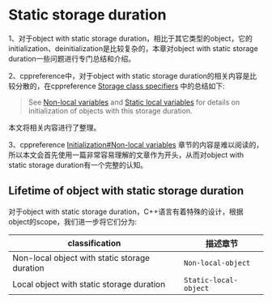 # Static storage duration

1、对于object with static storage duration，相比于其它类型的object，它的initialization、deinitialization是比较复杂的，本章对object with static storage duration一些问题进行专门总结和介绍。

2、cppreference中，对于object with static storage duration的相关内容是比较分散的，在cppreference [Storage class specifiers](https://en.cppreference.com/w/cpp/language/storage_duration) 中的总结如下:

> See [Non-local variables](https://en.cppreference.com/w/cpp/language/initialization#Non-local_variables) and [Static local variables](https://en.cppreference.com/w/cpp/language/storage_duration#Static_local_variables) for details on initialization of objects with this storage duration.

本文将相关内容进行了整理。

3、cppreference [Initialization#Non-local variables](https://en.cppreference.com/w/cpp/language/initialization#Non-local_variables) 章节的内容是难以阅读的，所以本文会首先使用一篇非常容易理解的文章作为开头，从而对object with static storage duration有一个完整的认知。

## Lifetime of object with static storage duration

对于object with static storage duration，C++语言有着特殊的设计，根据object的scope，我们进一步将它们分为:

| classification                                | 描述章节              |
| --------------------------------------------- | --------------------- |
| Non-local object with static storage duration | `Non-local-object`    |
| Local object with static storage duration     | `Static-local-object` |

